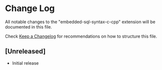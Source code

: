 # Change Log

All notable changes to the "embedded-sql-syntax-c-cpp" extension will be documented in this file.

Check [Keep a Changelog](http://keepachangelog.com/) for recommendations on how to structure this file.

## [Unreleased]

- Initial release
